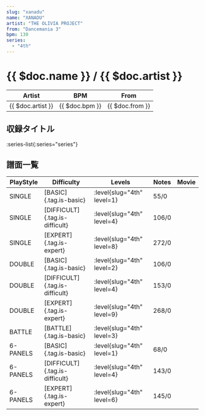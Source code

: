 ```yaml
---
slug: "xanadu"
name: "XANADU"
artist: "THE OLIVIA PROJECT"
from: "Dancemania 3"
bpm: 130
series:
  - "4th"
---
```


# {{ $doc.name }} / {{ $doc.artist }}

|Artist|BPM|From|
|------|---|----|
|{{ $doc.artist }}|{{ $doc.bpm }}|{{ $doc.from }}|

## 収録タイトル

:series-list{:series="series"}

## 譜面一覧

|PlayStyle|Difficulty|Levels|Notes|Movie|
|---------|----------|------|-----|-----|
|SINGLE|[BASIC]{.tag.is-basic}|:level{slug="4th" level=1}|55/0||
|SINGLE|[DIFFICULT]{.tag.is-difficult}|:level{slug="4th" level=4}|106/0||
|SINGLE|[EXPERT]{.tag.is-expert}|:level{slug="4th" level=8}|272/0||
|DOUBLE|[BASIC]{.tag.is-basic}|:level{slug="4th" level=2}|106/0||
|DOUBLE|[DIFFICULT]{.tag.is-difficult}|:level{slug="4th" level=4}|153/0||
|DOUBLE|[EXPERT]{.tag.is-expert}|:level{slug="4th" level=9}|268/0||
|BATTLE|[BATTLE]{.tag.is-basic}|:level{slug="4th" level=3}|||
|6-PANELS|[BASIC]{.tag.is-basic}|:level{slug="4th" level=1}|68/0||
|6-PANELS|[DIFFICULT]{.tag.is-difficult}|:level{slug="4th" level=4}|143/0||
|6-PANELS|[EXPERT]{.tag.is-expert}|:level{slug="4th" level=6}|145/0||
